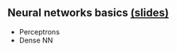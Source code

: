 ## **Neural networks basics** [(slides)](/pages/c_10_neural_networks_basics/class_slides/)

- Perceptrons
- Dense NN

